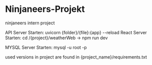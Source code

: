 # Ninjaneers-Projekt
ninjaneers intern project




API Server Starten: uvicorn {folder}/{file}:{app} --reload
React Server Starten: cd /{project}/weatherWeb -> npm run dev

MYSQL Server Starten: mysql -u root -p


used versions in project are found in {project_name}/requirements.txt
